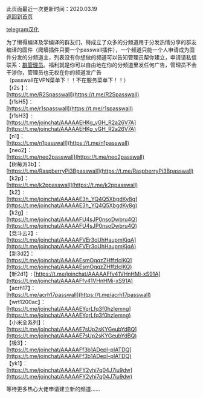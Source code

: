 此页面最近一次更新时间：2020.03.19           
[返回到首页](https://passwallopenwrt.github.io/website/)           

[telegram汉化](https://t.me/cn_telegram)                 

为了懒得编译及学编译的群友们，特成立了众多的分频道用于分发热情分享的群友编译的固件（爬墙插件只要一个passwall插件），一个频道只能一个人申请成为固件分发的分频道主，列表没有你想做的频道可以告知管理员帮你建立，申请请私信联系：[群管理员](https://t.me/wefuxkgfw)。福利就是你可以自由地在你的分频道里发任何广告，管理员不会干涉你，管理员也无权在你的频道发广告                   
（passwall在VPN菜单下！！不在服务菜单下！！）              
【r2s 】：     
[https://t.me/R2Spasswall](https://t.me/R2Spasswall)   
【r1sH5】：        
[https://t.me/r1spasswall](https://t.me/r1spasswall)             
【r1sH3】:       
[https://t.me/joinchat/AAAAAEHKg_vGH_R2a26V7A](https://t.me/joinchat/AAAAAEHKg_vGH_R2a26V7A)                        
【n1】：               
[https://t.me/n1passwall](https://t.me/n1passwall)          
【neo2】：      
[https://t.me/neo2passwall](https://t.me/neo2passwall)           
【树莓派3b】：        
[https://t.me/RaspberryPi3Bpasswall](https://t.me/RaspberryPi3Bpasswall)              
【k2p】：       
[https://t.me/k2ppasswall](https://t.me/k2ppasswall)       
【k2】:        
[https://t.me/joinchat/AAAAAE3h_YQ4Q5XbgdKy8g](https://t.me/joinchat/AAAAAE3h_YQ4Q5XbgdKy8g)       
【k2g】:            
[https://t.me/joinchat/AAAAAFU4sJP0nsoDwbru4Q](https://t.me/joinchat/AAAAAFU4sJP0nsoDwbru4Q)               
【竞斗云2】:           
[https://t.me/joinchat/AAAAAFVEr3oUhHaupmKjqA](https://t.me/joinchat/AAAAAFVEr3oUhHaupmKjqA)                 
【新3d2】：         
[https://t.me/joinchat/AAAAAEsmOqqzZHffzlclKQ](https://t.me/joinchat/AAAAAEsmOqqzZHffzlclKQ)          
【新2d1】:
[https://t.me/joinchat/AAAAAFfv41VHnHMi-xS91A](https://t.me/joinchat/AAAAAFfv41VHnHMi-xS91A)        
【acrh17】：                       
[https://t.me/acrh17passwall](https://t.me/acrh17passwall)                        
【wrt1200ac】：            
[https://t.me/joinchat/AAAAAEYqrLfq3f0hzIemng](https://t.me/joinchat/AAAAAEYqrLfq3f0hzIemng)               
【小米全系列】：            
[https://t.me/joinchat/AAAAAE7sUp2sKYGeubYdBQ](https://t.me/joinchat/AAAAAE7sUp2sKYGeubYdBQ)                  
【极3】：         
[https://t.me/joinchat/AAAAAFf3b1ADepI-pIATDQ](https://t.me/joinchat/AAAAAFf3b1ADepI-pIATDQ)      
【yk1】：        
[https://t.me/joinchat/AAAAAFY2yhi7q04J7iu9dw](https://t.me/joinchat/AAAAAFY2yhi7q04J7iu9dw)              

等待更多热心大佬申请建立新的频道......                  



